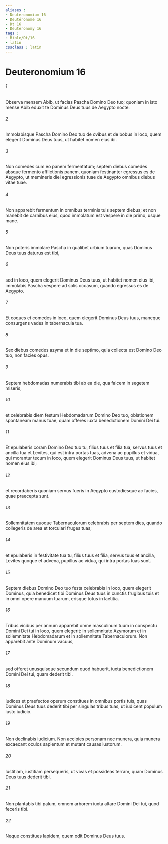```yaml
---
aliases : 
- Deuteronomium 16
- Deutéronome 16
- Dt 16
- Deuteronomy 16
tags : 
- Bible/Dt/16
- latin
cssclass : latin
---
```


# Deuteronomium 16

###### 1
Observa mensem Abib, ut facias Pascha Domino Deo tuo; quoniam in isto mense Abib eduxit te Dominus Deus tuus de Aegypto nocte. 
###### 2
Immolabisque Pascha Domino Deo tuo de ovibus et de bobus in loco, quem elegerit Dominus Deus tuus, ut habitet nomen eius ibi. 
###### 3
Non comedes cum eo panem fermentatum; septem diebus comedes absque fermento afflictionis panem, quoniam festinanter egressus es de Aegypto, ut memineris diei egressionis tuae de Aegypto omnibus diebus vitae tuae. 
###### 4
Non apparebit fermentum in omnibus terminis tuis septem diebus; et non manebit de carnibus eius, quod immolatum est vespere in die primo, usque mane. 
###### 5
Non poteris immolare Pascha in qualibet urbium tuarum, quas Dominus Deus tuus daturus est tibi, 
###### 6
sed in loco, quem elegerit Dominus Deus tuus, ut habitet nomen eius ibi, immolabis Pascha vespere ad solis occasum, quando egressus es de Aegypto. 
###### 7
Et coques et comedes in loco, quem elegerit Dominus Deus tuus, maneque consurgens vades in tabernacula tua. 
###### 8
Sex diebus comedes azyma et in die septimo, quia collecta est Domino Deo tuo, non facies opus.
###### 9
Septem hebdomadas numerabis tibi ab ea die, qua falcem in segetem miseris, 
###### 10
et celebrabis diem festum Hebdomadarum Domino Deo tuo, oblationem spontaneam manus tuae, quam offeres iuxta benedictionem Domini Dei tui. 
###### 11
Et epulaberis coram Domino Deo tuo tu, filius tuus et filia tua, servus tuus et ancilla tua et Levites, qui est intra portas tuas, advena ac pupillus et vidua, qui morantur tecum in loco, quem elegerit Dominus Deus tuus, ut habitet nomen eius ibi; 
###### 12
et recordaberis quoniam servus fueris in Aegypto custodiesque ac facies, quae praecepta sunt.
###### 13
Sollemnitatem quoque Tabernaculorum celebrabis per septem dies, quando collegeris de area et torculari fruges tuas; 
###### 14
et epulaberis in festivitate tua tu, filius tuus et filia, servus tuus et ancilla, Levites quoque et advena, pupillus ac vidua, qui intra portas tuas sunt. 
###### 15
Septem diebus Domino Deo tuo festa celebrabis in loco, quem elegerit Dominus, quia benedicet tibi Dominus Deus tuus in cunctis frugibus tuis et in omni opere manuum tuarum, erisque totus in laetitia.
###### 16
Tribus vicibus per annum apparebit omne masculinum tuum in conspectu Domini Dei tui in loco, quem elegerit: in sollemnitate Azymorum et in sollemnitate Hebdomadarum et in sollemnitate Tabernaculorum. Non apparebit ante Dominum vacuus, 
###### 17
sed offeret unusquisque secundum quod habuerit, iuxta benedictionem Domini Dei tui, quam dederit tibi.
###### 18
Iudices et praefectos operum constitues in omnibus portis tuis, quas Dominus Deus tuus dederit tibi per singulas tribus tuas, ut iudicent populum iusto iudicio. 
###### 19
Non declinabis iudicium. Non accipies personam nec munera, quia munera excaecant oculos sapientum et mutant causas iustorum. 
###### 20
Iustitiam, iustitiam persequeris, ut vivas et possideas terram, quam Dominus Deus tuus dederit tibi.
###### 21
Non plantabis tibi palum, omnem arborem iuxta altare Domini Dei tui, quod feceris tibi. 
###### 22
Neque constitues lapidem, quem odit Dominus Deus tuus.
